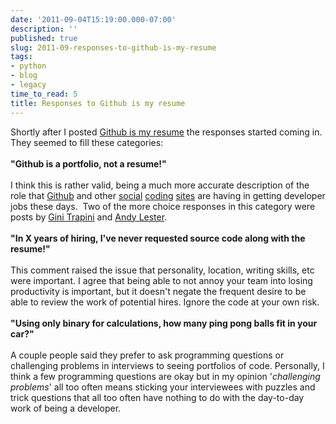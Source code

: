 ```yaml
---
date: '2011-09-04T15:19:00.000-07:00'
description: ''
published: true
slug: 2011-09-responses-to-github-is-my-resume
tags:
- python
- blog
- legacy
time_to_read: 5
title: Responses to Github is my resume
---
```


Shortly after I posted <a href="http://pydanny.blogspot.com/2011/08/github-is-my-resume.html">Github is my resume</a>&nbsp;the responses started coming in. They seemed to fill these categories:<br /><br /><b>"Github is a portfolio, not a resume!"</b><br /><br />I think this is rather valid, being a much more accurate description of the role that <a href="https://github.com/">Github</a> and other <a href="http://bitbucket.org/">social</a> <a href="http://sourceforge.net/">coding</a> <a href="http://launchpad.net/">sites</a> are having in getting developer jobs these days. &nbsp;Two of the more choice responses in this category were posts by <a href="https://plus.google.com/u/0/113612142759476883204/posts/esANZdjrgkn">Gini Trapini</a>&nbsp;and <a href="http://petdance.com/2011/08/your-github-account-is-not-your-portfolio-but-its-a-start/">Andy Lester</a>.<br /><br /><b>"In X years of hiring, I've never requested source code along with the resume!"</b><br /><br />This comment raised the issue that personality, location, writing skills, etc were important. I agree that being able to not annoy your team into losing productivity is important, but it doesn't negate the frequent desire to be able to review the work of potential hires. Ignore the code at your own risk.<br /><br /><b>"Using only binary for calculations, how many ping pong balls fit in your car?"</b><br /><br />A couple people said they prefer to ask programming questions or challenging problems in interviews to seeing portfolios of code. Personally, I think a few programming questions are okay but in my opinion '<i>challenging problems</i>' all too often means sticking your interviewees with puzzles and trick questions that all too often have nothing to do with the day-to-day work of being a developer.